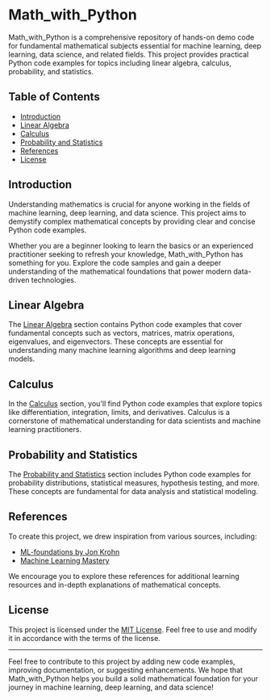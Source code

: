 # Math_with_Python

Math_with_Python is a comprehensive repository of hands-on demo code for fundamental mathematical subjects essential for machine learning, deep learning, data science, and related fields. This project provides practical Python code examples for topics including linear algebra, calculus, probability, and statistics.

## Table of Contents

- [Introduction](#introduction)
- [Linear Algebra](#linear-algebra)
- [Calculus](#calculus)
- [Probability and Statistics](#probability-and-statistics)
- [References](#references)
- [License](#license)

## Introduction

Understanding mathematics is crucial for anyone working in the fields of machine learning, deep learning, and data science. This project aims to demystify complex mathematical concepts by providing clear and concise Python code examples.

Whether you are a beginner looking to learn the basics or an experienced practitioner seeking to refresh your knowledge, Math_with_Python has something for you. Explore the code samples and gain a deeper understanding of the mathematical foundations that power modern data-driven technologies.

## Linear Algebra

The [Linear Algebra](linear_algebra/) section contains Python code examples that cover fundamental concepts such as vectors, matrices, matrix operations, eigenvalues, and eigenvectors. These concepts are essential for understanding many machine learning algorithms and deep learning models.

## Calculus

In the [Calculus](calculus/) section, you'll find Python code examples that explore topics like differentiation, integration, limits, and derivatives. Calculus is a cornerstone of mathematical understanding for data scientists and machine learning practitioners.

## Probability and Statistics

The [Probability and Statistics](probability_and_statistics/) section includes Python code examples for probability distributions, statistical measures, hypothesis testing, and more. These concepts are fundamental for data analysis and statistical modeling.

## References

To create this project, we drew inspiration from various sources, including:

- [ML-foundations by Jon Krohn](https://github.com/jonkrohn/ML-foundations)
- [Machine Learning Mastery](https://machinelearningmastery.com/)

We encourage you to explore these references for additional learning resources and in-depth explanations of mathematical concepts.

## License

This project is licensed under the [MIT License](LICENSE). Feel free to use and modify it in accordance with the terms of the license.

---

Feel free to contribute to this project by adding new code examples, improving documentation, or suggesting enhancements. We hope that Math_with_Python helps you build a solid mathematical foundation for your journey in machine learning, deep learning, and data science!

